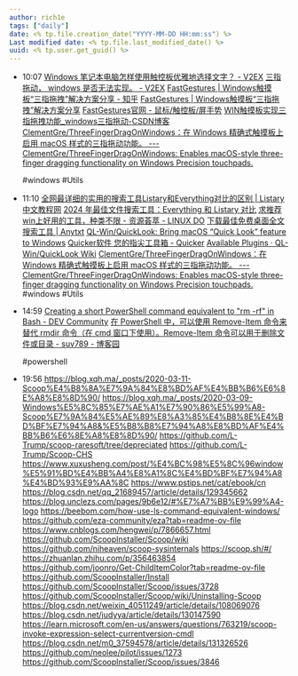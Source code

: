 ```yaml
---
author: rich1e
tags: ["daily"]
date: <% tp.file.creation_date("YYYY-MM-DD HH:mm:ss") %>
Last modified date: <% tp.file.last_modified_date() %>
uuid: <% tp.user.get_guid() %>
---
```


- 10:07
  [Windows 笔记本电脑怎样使用触控板优雅地选择文字？ - V2EX](https://fast.v2ex.com/t/1019937)
  [三指拖动， windows 是否无法实现。 - V2EX](https://v2ex.com/t/549474)
  [FastGestures | Windows触摸板“三指拖拽”解决方案分享 - 知乎](https://zhuanlan.zhihu.com/p/589080221)
  [FastGestures | Windows触摸板“三指拖拽”解决方案分享](https://datielegal.com/fastgestures-windows)
  [FastGestures官网 - 鼠标/触控板/屏手势](https://fg.zhaokeli.com/)
  [WIN触摸板实现三指拖拽功能_windows三指拖动-CSDN博客](https://blog.csdn.net/weixin_44034675/article/details/139416583)
  [ClementGre/ThreeFingerDragOnWindows：在 Windows 精确式触摸板上启用 macOS 样式的三指拖动功能。 --- ClementGre/ThreeFingerDragOnWindows: Enables macOS-style three-finger dragging functionality on Windows Precision touchpads.](https://github.com/ClementGre/ThreeFingerDragOnWindows)

  #windows #Utils
- 11:10
  [全网最详细的实用的搜索工具Listary和Everything对比的区别 | Listary中文教程网](https://www.listarypro.com/news-924.html)
  [2024 年最佳文件搜索工具：Everything 和 Listary 对比](https://www.listary.net/blog/2024-best-file-search-tools-everything-vs-listary)
  [求推荐win上好用的工具，种类不限 - 资源荟萃 - LINUX DO](https://linux.do/t/topic/39286/203?page=3)
  [下载最佳免费桌面全文搜索工具 | Anytxt](https://anytxt.net/download/)
  [QL-Win/QuickLook: Bring macOS “Quick Look” feature to Windows](https://github.com/QL-Win/QuickLook)
  [Quicker软件 您的指尖工具箱 - Quicker](https://getquicker.net/)
  [Available Plugins · QL-Win/QuickLook Wiki](https://github.com/QL-Win/QuickLook/wiki/Available-Plugins)
  [ClementGre/ThreeFingerDragOnWindows：在 Windows 精确式触摸板上启用 macOS 样式的三指拖动功能。 --- ClementGre/ThreeFingerDragOnWindows: Enables macOS-style three-finger dragging functionality on Windows Precision touchpads.](https://github.com/ClementGre/ThreeFingerDragOnWindows)
  #windows #Utils
- 14:59
  [Creating a short PowerShell command equivalent to "rm -rf" in Bash - DEV Community](https://dev.to/tomoyukiaota/creating-an-alias-for-powershell-equivalent-of-rm--rf-in-bash-2gl3)
  [在 PowerShell 中，可以使用 Remove-Item 命令来替代 rmdir 命令（在 cmd 窗口下使用）。Remove-Item 命令可以用于删除文件或目录 - suv789 - 博客园](https://www.cnblogs.com/suv789/p/18014303)

  #powershell
- 19:56
  https://blog.xqh.ma/_posts/2020-03-11-Scoop%E4%B8%8A%E7%9A%84%E8%BD%AF%E4%BB%B6%E6%8E%A8%E8%8D%90/
  https://blog.xqh.ma/_posts/2020-03-09-Windows%E5%8C%85%E7%AE%A1%E7%90%86%E5%99%A8-Scoop%E7%9A%84%E5%AE%89%E8%A3%85%E4%B8%8E%E4%BD%BF%E7%94%A8&%E5%B8%B8%E7%94%A8%E8%BD%AF%E4%BB%B6%E6%8E%A8%E8%8D%90/
  https://github.com/L-Trump/scoop-raresoft/tree/depreciated
  https://github.com/L-Trump/Scoop-CHS
  https://www.xuxusheng.com/post/%E4%BC%98%E5%8C%96window%E5%91%BD%E4%BB%A4%E8%A1%8C%E4%BD%BF%E7%94%A8%E4%BD%93%E9%AA%8C
  https://www.pstips.net/cat/ebook/cn
  https://blog.csdn.net/qq_21689457/article/details/129345662
  https://blog.unclezs.com/pages/9b6e12/#%E7%A7%BB%E9%99%A4-logo
  https://beebom.com/how-use-ls-command-equivalent-windows/
  https://github.com/eza-community/eza?tab=readme-ov-file
  https://www.cnblogs.com/hengwei/p/7866657.html
  https://github.com/ScoopInstaller/Scoop/wiki
  https://github.com/niheaven/scoop-sysinternals
  https://scoop.sh/#/
  https://zhuanlan.zhihu.com/p/356463854
  https://github.com/joonro/Get-ChildItemColor?tab=readme-ov-file
  https://github.com/ScoopInstaller/Install
  https://github.com/ScoopInstaller/Scoop/issues/3728
  https://github.com/ScoopInstaller/Scoop/wiki/Uninstalling-Scoop
  https://blog.csdn.net/weixin_40511249/article/details/108069076
  https://blog.csdn.net/judyya/article/details/130147590
  https://learn.microsoft.com/en-us/answers/questions/763219/scoop-invoke-expression-select-currentversion-cmdl
  https://blog.csdn.net/m0_37594578/article/details/131326526
  https://github.com/neolee/pilot/issues/1273
  https://github.com/ScoopInstaller/Scoop/issues/3846

